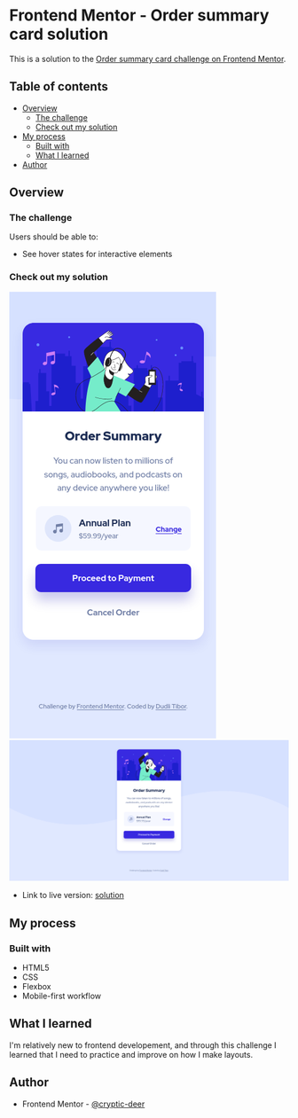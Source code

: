 # Frontend Mentor - Order summary card solution

This is a solution to the [Order summary card challenge on Frontend Mentor](https://www.frontendmentor.io/challenges/order-summary-component-QlPmajDUj).

## Table of contents

- [Overview](#overview)
  - [The challenge](#the-challenge)
  - [Check out my solution](#check-out-my-solution)
- [My process](#my-process)
  - [Built with](#built-with)
  - [What I learned](#what-i-learned)
- [Author](#author)

## Overview

### The challenge

Users should be able to:

- See hover states for interactive elements

### Check out my solution

![](screenshots/mobile.png)
![](screenshots/desktop.png)

- Link to live version: [solution](https://cryptic-deer.github.io/order-summary-comp/)

## My process

### Built with

- HTML5
- CSS
- Flexbox
- Mobile-first workflow

## What I learned

I'm relatively new to frontend developement, and through this challenge I learned that I need to practice and improve on how I make layouts.

## Author

- Frontend Mentor - [@cryptic-deer](https://www.frontendmentor.io/profile/cryptic-deer)
